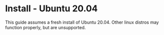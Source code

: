 # Install - Ubuntu 20.04
This guide assumes a fresh install of Ubuntu 20.04. Other linux distros may function properly, but are unsupported.
